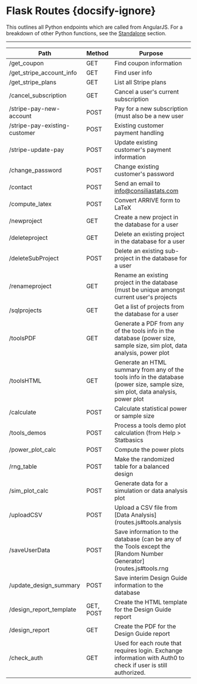# Flask Routes {docsify-ignore}

This outlines all Python endpoints which are called from AngularJS. For a breakdown of other Python functions, see the [Standalone](../py/by_file) section.

_________

| Path  | Method | Purpose  |
| ----- | ----- | -----  | 
| <span id="get_coupon">/get_coupon</span>    | GET | Find coupon information |
| <span id="get_stripe_account_info">/get_stripe_account_info</span>          | GET | Find user info 
| <span id="get_stripe_plans">/get_stripe_plans</span>                        | GET | List all Stripe plans
| <span id="cancel_subscription">/cancel_subscription</span>                  | GET | Cancel a user's current subscription
| <span id="stripe-pay-new-account">/stripe-pay-new-account</span>            | POST | Pay for a new subscription (must also be a new user</span>
| <span id="stripe-pay-existing-customer">/stripe-pay-existing-customer</span>| POST | Existing customer payment handling 
| <span id="stripe-update-pay">/stripe-update-pay</span>                      | POST | Update existing customer's payment information
| <span id="change_password">/change_password</span>                          | POST | Change existing customer's password
| <span id="contact">/contact</span> | POST | Send an email to info@consiliastats.com 
| <span id="compute_latex">/compute_latex</span> | POST | Convert ARRIVE form to LaTeX
| <span id="newproject">/newproject</span> | GET | Create a new project in the database for a user
| <span id="deleteproject">/deleteproject</span> | GET | Delete an existing project in the database for a user
| <span id="deleteSubProject">/deleteSubProject</span> | POST | Delete an existing sub-project in the database for a user
| <span id="renameproject">/renameproject</span> | GET | Rename an existing project in the database (must be unique amongst current user's projects</span>
| <span id="sqlprojects">/sqlprojects</span> | GET | Get a list of projects from the database for a user 
| <span id="toolsPDF">/toolsPDF</span> | GET | Generate a PDF from any of the tools info in the database (power size, sample size, sim plot, data analysis, power plot</span>
| <span id="toolsHTML">/toolsHTML</span> | GET | Generate an HTML summary from any of the tools info in the database (power size, sample size, sim plot, data analysis, power plot</span>
| <span id="calculate">/calculate</span> | POST | Calculate statistical power or sample size
| <span id="tools_demos">/tools_demos</span> | POST | Process a tools demo plot calculation (from Help > Statbasics</span>
| <span id="power_plot_calc">/power_plot_calc</span> | POST | Compute the power plots
| <span id="rng_table">/rng_table</span> | POST | Make the randomized table for a balanced design
| <span id="sim_plot_calc">/sim_plot_calc</span> | POST | Generate data for a simulation or data analysis plot
| <span id="uploadCSV">/uploadCSV</span> | POST | Upload a CSV file from [Data Analysis](routes.js#tools.analysis</span>
| <span id="saveUserData">/saveUserData</span> | POST | Save information to the database (can be any of the Tools except the [Random Number Generator](routes.js#tools.rng</span></span>
| <span id="update_design_summary">/update_design_summary</span> | POST | Save interim Design Guide information to the database
| <span id="design_report_template">/design_report_template</span> | GET, POST | Create the HTML template for the Design Guide report
| <span id="design_report">/design_report</span> | GET | Create the PDF for the Design Guide report
| <span id="check_auth">/check_auth</span> | GET | Used for each route that requires login. Exchange information with Auth0 to check if user is still authorized.
